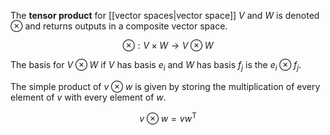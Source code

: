 The **tensor product** for [[vector spaces|vector space]] $V$ and $W$ is denoted $\otimes$ and returns outputs in a composite vector space.

$$
\otimes: V \times W \to V \otimes W
$$

The basis for $V \otimes W$ if $V$ has basis $e_i$ and $W$ has basis $f_j$ is the $e_i \otimes f_j$.




The simple product of $v \otimes w$ is given by storing the multiplication of every element of $v$ with every element of $w$.

$$
v \otimes w = vw^\mathsf{T}
$$